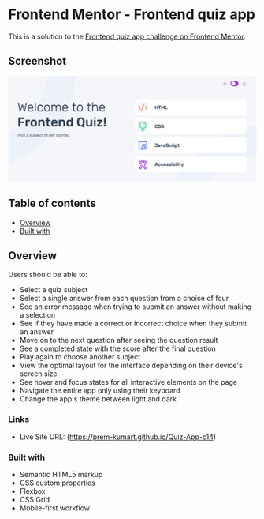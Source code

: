 # Frontend Mentor - Frontend quiz app 

This is a solution to the [Frontend quiz app challenge on Frontend Mentor](https://www.frontendmentor.io/challenges/frontend-quiz-app-BE7xkzXQnU).

## Screenshot

![](./assets/images/readme_screenshot.png)

## Table of contents

- [Overview](#overview)
- [Built with](#built-with)
  

## Overview

Users should be able to:

- Select a quiz subject
- Select a single answer from each question from a choice of four
- See an error message when trying to submit an answer without making a selection
- See if they have made a correct or incorrect choice when they submit an answer
- Move on to the next question after seeing the question result
- See a completed state with the score after the final question
- Play again to choose another subject
- View the optimal layout for the interface depending on their device's screen size
- See hover and focus states for all interactive elements on the page
- Navigate the entire app only using their keyboard
-  Change the app's theme between light and dark

### Links

- Live Site URL: (https://prem-kumart.github.io/Quiz-App-c14)

### Built with

- Semantic HTML5 markup
- CSS custom properties
- Flexbox
- CSS Grid
- Mobile-first workflow










